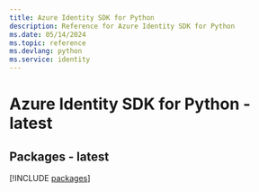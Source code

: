```yaml
---
title: Azure Identity SDK for Python
description: Reference for Azure Identity SDK for Python
ms.date: 05/14/2024
ms.topic: reference
ms.devlang: python
ms.service: identity
---
```

# Azure Identity SDK for Python - latest
## Packages - latest
[!INCLUDE [packages](identity-index.md)]